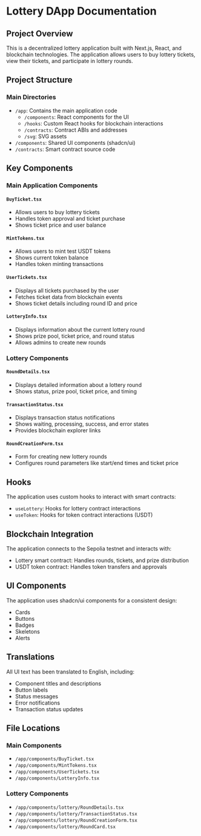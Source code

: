 # Lottery DApp Documentation

## Project Overview
This is a decentralized lottery application built with Next.js, React, and blockchain technologies. The application allows users to buy lottery tickets, view their tickets, and participate in lottery rounds.

## Project Structure

### Main Directories
- `/app`: Contains the main application code
  - `/components`: React components for the UI
  - `/hooks`: Custom React hooks for blockchain interactions
  - `/contracts`: Contract ABIs and addresses
  - `/svg`: SVG assets
- `/components`: Shared UI components (shadcn/ui)
- `/contracts`: Smart contract source code

## Key Components

### Main Application Components

#### `BuyTicket.tsx`
- Allows users to buy lottery tickets
- Handles token approval and ticket purchase
- Shows ticket price and user balance

#### `MintTokens.tsx`
- Allows users to mint test USDT tokens
- Shows current token balance
- Handles token minting transactions

#### `UserTickets.tsx`
- Displays all tickets purchased by the user
- Fetches ticket data from blockchain events
- Shows ticket details including round ID and price

#### `LotteryInfo.tsx`
- Displays information about the current lottery round
- Shows prize pool, ticket price, and round status
- Allows admins to create new rounds

### Lottery Components

#### `RoundDetails.tsx`
- Displays detailed information about a lottery round
- Shows status, prize pool, ticket price, and timing

#### `TransactionStatus.tsx`
- Displays transaction status notifications
- Shows waiting, processing, success, and error states
- Provides blockchain explorer links

#### `RoundCreationForm.tsx`
- Form for creating new lottery rounds
- Configures round parameters like start/end times and ticket price

## Hooks

The application uses custom hooks to interact with smart contracts:

- `useLottery`: Hooks for lottery contract interactions
- `useToken`: Hooks for token contract interactions (USDT)

## Blockchain Integration

The application connects to the Sepolia testnet and interacts with:
- Lottery smart contract: Handles rounds, tickets, and prize distribution
- USDT token contract: Handles token transfers and approvals

## UI Components

The application uses shadcn/ui components for a consistent design:
- Cards
- Buttons
- Badges
- Skeletons
- Alerts

## Translations

All UI text has been translated to English, including:
- Component titles and descriptions
- Button labels
- Status messages
- Error notifications
- Transaction status updates

## File Locations

### Main Components
- `/app/components/BuyTicket.tsx`
- `/app/components/MintTokens.tsx`
- `/app/components/UserTickets.tsx`
- `/app/components/LotteryInfo.tsx`

### Lottery Components
- `/app/components/lottery/RoundDetails.tsx`
- `/app/components/lottery/TransactionStatus.tsx`
- `/app/components/lottery/RoundCreationForm.tsx`
- `/app/components/lottery/RoundCard.tsx` 
